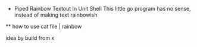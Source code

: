 * Piped Rainbow Textout In Unit Shell 
This little go program has no sense, instead of making text rainbowish

** how to use
cat file | rainbow

idea by build from x
